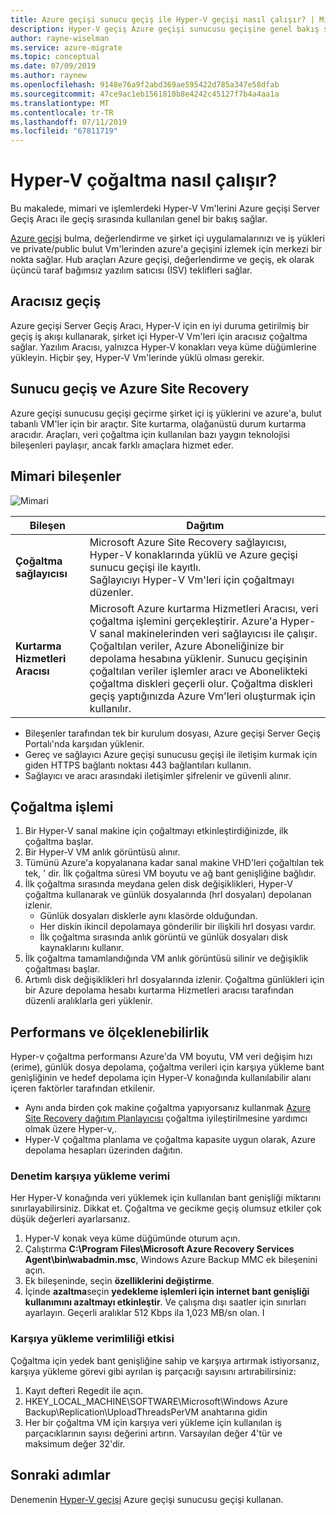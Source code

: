 ```yaml
---
title: Azure geçişi sunucu geçiş ile Hyper-V geçişi nasıl çalışır? | Microsoft Docs
description: Hyper-V geçiş Azure geçişi sunucusu geçişine genel bakış sağlar
author: rayne-wiselman
ms.service: azure-migrate
ms.topic: conceptual
ms.date: 07/09/2019
ms.author: raynew
ms.openlocfilehash: 9148e76a9f2abd369ae595422d785a347e58dfab
ms.sourcegitcommit: 47ce9ac1eb1561810b8e4242c45127f7b4a4aa1a
ms.translationtype: MT
ms.contentlocale: tr-TR
ms.lasthandoff: 07/11/2019
ms.locfileid: "67811719"
---
```

# <a name="how-does-hyper-v-replication-work"></a>Hyper-V çoğaltma nasıl çalışır?

Bu makalede, mimari ve işlemlerdeki Hyper-V Vm'lerini Azure geçişi Server Geçiş Aracı ile geçiş sırasında kullanılan genel bir bakış sağlar.

[Azure geçişi](migrate-services-overview.md) bulma, değerlendirme ve şirket içi uygulamalarınızı ve iş yükleri ve private/public bulut Vm'lerinden azure'a geçişini izlemek için merkezi bir nokta sağlar. Hub araçları Azure geçişi, değerlendirme ve geçiş, ek olarak üçüncü taraf bağımsız yazılım satıcısı (ISV) teklifleri sağlar.

## <a name="agentless-migration"></a>Aracısız geçiş

Azure geçişi Server Geçiş Aracı, Hyper-V için en iyi duruma getirilmiş bir geçiş iş akışı kullanarak, şirket içi Hyper-V Vm'leri için aracısız çoğaltma sağlar. Yazılım Aracısı, yalnızca Hyper-V konakları veya küme düğümlerine yükleyin. Hiçbir şey, Hyper-V Vm'lerinde yüklü olması gerekir.

## <a name="server-migration-and-azure-site-recovery"></a>Sunucu geçiş ve Azure Site Recovery

Azure geçişi sunucusu geçişi geçirme şirket içi iş yüklerini ve azure'a, bulut tabanlı VM'ler için bir araçtır. Site kurtarma, olağanüstü durum kurtarma aracıdır. Araçları, veri çoğaltma için kullanılan bazı yaygın teknolojisi bileşenleri paylaşır, ancak farklı amaçlara hizmet eder. 


## <a name="architectural-components"></a>Mimari bileşenler

![Mimari](./media/hyper-v-replication-architecture/architecture.png)



**Bileşen** | **Dağıtım** | 
--- | --- 
**Çoğaltma sağlayıcısı** | Microsoft Azure Site Recovery sağlayıcısı, Hyper-V konaklarında yüklü ve Azure geçişi sunucu geçişi ile kayıtlı.<br/> Sağlayıcıyı Hyper-V Vm'leri için çoğaltmayı düzenler.
**Kurtarma Hizmetleri Aracısı** | Microsoft Azure kurtarma Hizmetleri Aracısı, veri çoğaltma işlemini gerçekleştirir. Azure'a Hyper-V sanal makinelerinden veri sağlayıcısı ile çalışır.<br/> Çoğaltılan veriler, Azure Aboneliğinize bir depolama hesabına yüklenir. Sunucu geçişinin çoğaltılan veriler işlemler aracı ve Abonelikteki çoğaltma diskleri geçerli olur. Çoğaltma diskleri geçiş yaptığınızda Azure Vm'leri oluşturmak için kullanılır.

- Bileşenler tarafından tek bir kurulum dosyası, Azure geçişi Server Geçiş Portalı'nda karşıdan yüklenir.
- Gereç ve sağlayıcı Azure geçişi sunucusu geçişi ile iletişim kurmak için giden HTTPS bağlantı noktası 443 bağlantıları kullanın.
- Sağlayıcı ve aracı arasındaki iletişimler şifrelenir ve güvenli alınır.


## <a name="replication-process"></a>Çoğaltma işlemi

1. Bir Hyper-V sanal makine için çoğaltmayı etkinleştirdiğinizde, ilk çoğaltma başlar.
2. Bir Hyper-V VM anlık görüntüsü alınır.
3. Tümünü Azure'a kopyalanana kadar sanal makine VHD'leri çoğaltılan tek tek, ' dir. İlk çoğaltma süresi VM boyutu ve ağ bant genişliğine bağlıdır.
4. İlk çoğaltma sırasında meydana gelen disk değişiklikleri, Hyper-V çoğaltma kullanarak ve günlük dosyalarında (hrl dosyaları) depolanan izlenir.
    - Günlük dosyaları disklerle aynı klasörde olduğundan.
    - Her diskin ikincil depolamaya gönderilir bir ilişkili hrl dosyası vardır.
    - İlk çoğaltma sırasında anlık görüntü ve günlük dosyaları disk kaynaklarını kullanır.
4. İlk çoğaltma tamamlandığında VM anlık görüntüsü silinir ve değişiklik çoğaltması başlar.
5. Artımlı disk değişiklikleri hrl dosyalarında izlenir. Çoğaltma günlükleri için bir Azure depolama hesabı kurtarma Hizmetleri aracısı tarafından düzenli aralıklarla geri yüklenir.


## <a name="performance-and-scaling"></a>Performans ve ölçeklenebilirlik

Hyper-v çoğaltma performansı Azure'da VM boyutu, VM veri değişim hızı (erime), günlük dosya depolama, çoğaltma verileri için karşıya yükleme bant genişliğinin ve hedef depolama için Hyper-V konağında kullanılabilir alanı içeren faktörler tarafından etkilenir.

- Aynı anda birden çok makine çoğaltma yapıyorsanız kullanmak [Azure Site Recovery dağıtım Planlayıcısı](../site-recovery/hyper-v-deployment-planner-overview.md) çoğaltma iyileştirilmesine yardımcı olmak üzere Hyper-v,.
- Hyper-V çoğaltma planlama ve çoğaltma kapasite uygun olarak, Azure depolama hesapları üzerinden dağıtın.

### <a name="control-upload-throughput"></a>Denetim karşıya yükleme verimi

Her Hyper-V konağında veri yüklemek için kullanılan bant genişliği miktarını sınırlayabilirsiniz. Dikkat et. Çoğaltma ve gecikme geçiş olumsuz etkiler çok düşük değerleri ayarlarsanız.


1. Hyper-V konak veya küme düğümünde oturum açın.
2. Çalıştırma **C:\Program Files\Microsoft Azure Recovery Services Agent\bin\wabadmin.msc**, Windows Azure Backup MMC ek bileşenini açın.
3. Ek bileşeninde, seçin **özelliklerini değiştirme**.
4. İçinde **azaltma**seçin **yedekleme işlemleri için internet bant genişliği kullanımını azaltmayı etkinleştir**. Ve çalışma dışı saatler için sınırları ayarlayın. Geçerli aralıklar 512 Kbps ila 1,023 MB/sn olan.
I

### <a name="influence-upload-efficiency"></a>Karşıya yükleme verimliliği etkisi

Çoğaltma için yedek bant genişliğine sahip ve karşıya artırmak istiyorsanız, karşıya yükleme görevi gibi ayrılan iş parçacığı sayısını artırabilirsiniz:

1. Kayıt defteri Regedit ile açın.
2. HKEY_LOCAL_MACHINE\SOFTWARE\Microsoft\Windows Azure Backup\Replication\UploadThreadsPerVM anahtarına gidin
3. Her bir çoğaltma VM için karşıya veri yükleme için kullanılan iş parçacıklarının sayısı değerini artırın. Varsayılan değer 4'tür ve maksimum değer 32'dir. 




## <a name="next-steps"></a>Sonraki adımlar

Denemenin [Hyper-V geçişi](tutorial-migrate-hyper-v.md) Azure geçişi sunucusu geçişi kullanan.
